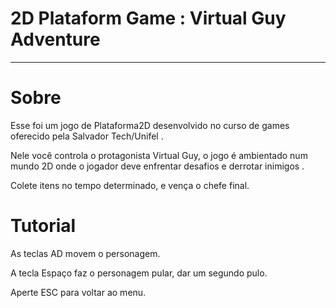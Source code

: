 # 2D Plataform Game : Virtual Guy Adventure
---
# Sobre
Esse foi um jogo de Plataforma2D  desenvolvido no curso de games oferecido pela Salvador Tech/Unifel .

Nele você controla o protagonista Virtual Guy, o jogo é ambientado num mundo 2D onde o jogador deve enfrentar desafios e derrotar inimigos . 

Colete itens no tempo determinado, e vença o chefe final.

# Tutorial
As teclas AD movem o personagem.

A tecla Espaço faz o personagem pular, dar um segundo pulo.

Aperte ESC para voltar ao menu.
